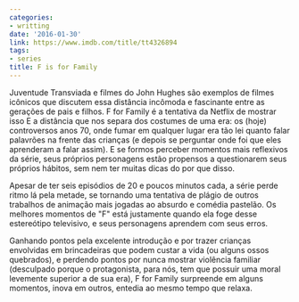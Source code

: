 ```yaml
---
categories:
- writting
date: '2016-01-30'
link: https://www.imdb.com/title/tt4326894
tags:
- series
title: F is for Family
---
```


Juventude Transviada e filmes do John Hughes são exemplos de filmes icônicos que discutem essa distância incômoda e fascinante entre as gerações de pais e filhos. F for Family é a tentativa da Netflix de mostrar isso E a distância que nos separa dos costumes de uma era: os (hoje) controversos anos 70, onde fumar em qualquer lugar era tão lei quanto falar palavrões na frente das crianças (e depois se perguntar onde foi que eles aprenderam a falar assim). E se formos perceber momentos mais reflexivos da série, seus próprios personagens estão propensos a questionarem seus próprios hábitos, sem nem ter muitas dicas do por que disso.

Apesar de ter seis episódios de 20 e poucos minutos cada, a série perde ritmo lá pela metade, se tornando uma tentativa de plágio de outros trabalhos de animação mais jogadas ao absurdo e comédia pastelão. Os melhores momentos de "F" está justamente quando ela foge desse estereótipo televisivo, e seus personagens aprendem com seus erros.

Ganhando pontos pela excelente introdução e por trazer crianças envolvidas em brincadeiras que podem custar a vida (ou alguns ossos quebrados), e perdendo pontos por nunca mostrar violência familiar (desculpado porque o protagonista, para nós, tem que possuir uma moral levemente superior a de sua era), F for Family surpreende em alguns momentos, inova em outros, entedia ao mesmo tempo que relaxa.

